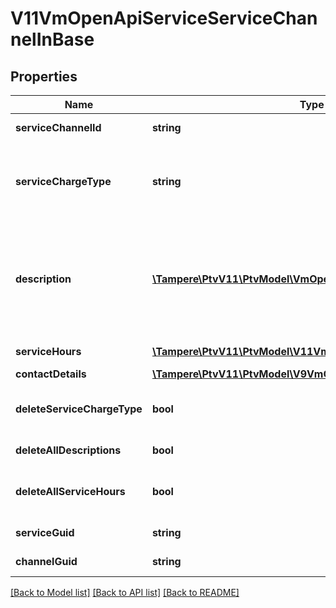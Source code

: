 # V11VmOpenApiServiceServiceChannelInBase

## Properties
Name | Type | Description | Notes
------------ | ------------- | ------------- | -------------
**serviceChannelId** | **string** | PTV service channel identifier. | 
**serviceChargeType** | **string** | Service charge type. Possible values are: Chargeable, FreeOfCharge or Other.  In version 7 and older: Charged, Free or Other | [optional] 
**description** | [**\Tampere\PtvV11\PtvModel\VmOpenApiLocalizedListItem[]**](VmOpenApiLocalizedListItem.md) | List of localized service channel relationship descriptions. Possible type values are: Description, ChargeTypeAdditionalInfo. (Max.Length: 500 Description). (Max.Length: 500 ChargeTypeAdditionalInfo). | [optional] 
**serviceHours** | [**\Tampere\PtvV11\PtvModel\V11VmOpenApiServiceHour[]**](V11VmOpenApiServiceHour.md) | List of connection related service hours. | [optional] 
**contactDetails** | [**\Tampere\PtvV11\PtvModel\V9VmOpenApiContactDetailsInBase**](V9VmOpenApiContactDetailsInBase.md) |  | [optional] 
**deleteServiceChargeType** | **bool** | Indicates if value for property ServiceChargeType should be deleted. | [optional] 
**deleteAllDescriptions** | **bool** | Indicates if all descriptions should be deleted. | [optional] 
**deleteAllServiceHours** | **bool** | Gets or sets a value indicating whether all service hours should be delted. | [optional] 
**serviceGuid** | **string** | Gets or sets the service unique identifier. | [optional] 
**channelGuid** | **string** | Gets or sets the channel unique identifier. | [optional] 

[[Back to Model list]](../../README.md#documentation-for-models) [[Back to API list]](../../README.md#documentation-for-api-endpoints) [[Back to README]](../../README.md)

